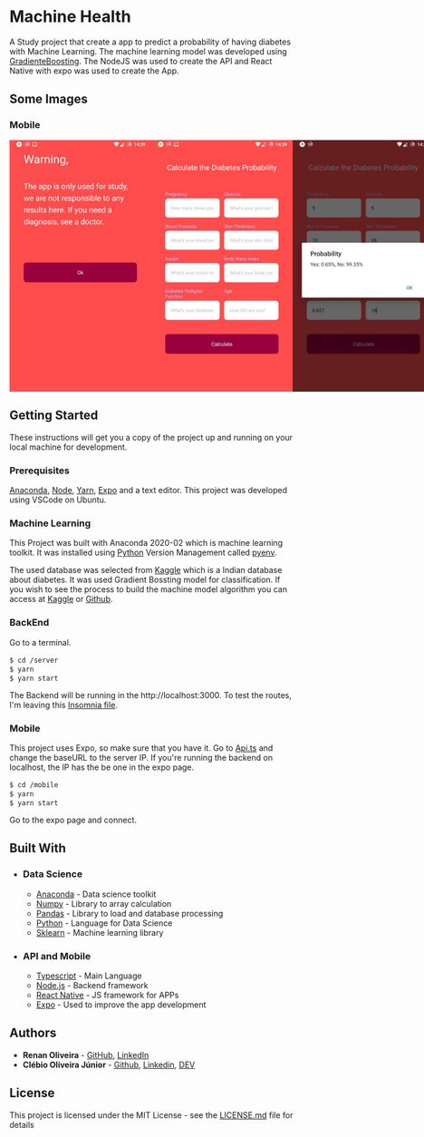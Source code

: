 # Machine Health
A Study project that create a app to predict a probability of having diabetes with Machine Learning. The machine learning model was developed using [GradienteBoosting](https://scikit-learn.org/stable/modules/generated/sklearn.ensemble.GradientBoostingClassifier.html). The NodeJS was used to create the API and React Native with expo was used to create the App.

## Some Images

### Mobile
<div align="center">
  <div style="display: flex; flex-direction: 'row'; align-items: 'center';">
    <img alt="initialPage" src="https://github.com/lmaoclost/Machine-Health/blob/master/.github/initialPage.jpg" width="250px">
    <img alt="diabetesForm" src="https://github.com/lmaoclost/Machine-Health/blob/master/.github/diabetesForm.jpg" width="250px">
    <img alt="diabetesResult" src="https://github.com/lmaoclost/Machine-Health/blob/master/.github/diabetesResult.jpg" width="250px">
  </div>
</div>

## Getting Started

These instructions will get you a copy of the project up and running on your local machine for development.

### Prerequisites

[Anaconda](https://www.anaconda.com/products/individual), [Node](https://nodejs.org/en/download/), [Yarn](https://classic.yarnpkg.com/en/docs/install#debian-stable), [Expo](https://docs.expo.io/get-started/installation/) and a text editor. This project was developed using VSCode on Ubuntu.

### Machine Learning
This Project was built with Anaconda 2020-02 which is machine learning toolkit. It was installed using [Python](https://www.python.org/) Version Management called [pyenv](https://github.com/pyenv/pyenv).

The used database was selected from [Kaggle](https://www.kaggle.com/uciml/pima-indians-diabetes-database) which is a Indian database about diabetes. It was used Gradient Bossting model for classification. If you wish to see the process to build the machine model algorithm you can access at [Kaggle](https://www.kaggle.com/juniorcl/diabetesclassification-tunedgradientboosting-90) or [Github](https://github.com/juniorcl/machinelearning-algorithm-studies/blob/master/SupervisedLearning/Classification/DiabetesPrediction-GradientBoostingClassifier.ipynb).



### BackEnd
Go to a terminal.
```
$ cd /server
$ yarn
$ yarn start
```

The Backend will be running in the http://localhost:3000. To test the routes, I'm leaving this [Insomnia file](Insomnia_2020-08-21.json).

### Mobile

This project uses Expo, so make sure that you have it. Go to [Api.ts](https://github.com/lmaoclost/Machine-Health/blob/master/mobile/src/services/api.ts) and change the baseURL to the server IP. If you're running the backend on localhost, the IP has the be one in the expo page.
```
$ cd /mobile
$ yarn
$ yarn start
```
Go to the expo page and connect.

## Built With

* ### Data Science
    * [Anaconda](https://www.anaconda.com/products/individual) - Data science toolkit
    * [Numpy](https://numpy.org/) - Library to array calculation
    * [Pandas](https://pandas.pydata.org/) - Library to load and database processing
    * [Python](https://www.python.org/) - Language for Data Science
    * [Sklearn](https://scikit-learn.org/stable/index.html) - Machine learning library

* ### API and Mobile
    * [Typescript](https://devdocs.io/typescript/) - Main Language
    * [Node.js](https://nodejs.org/en/) - Backend framework
    * [React Native](https://facebook.github.io/react-native/) - JS framework for APPs
    * [Expo](https://expo.io/) - Used to improve the app development

## Authors
* **Renan Oliveira** - [GitHub](https://github.com/lmaoclost), [LinkedIn](https://www.linkedin.com/in/renansmoliveira/)
* **Clébio Oliveira Júnior** - [Github](https://www.github.com/juniorcl), [Linkedin](https://www.linkedin.com/in/clebiojunior), [DEV](https://www.dev.to/juniorcl)

## License
This project is licensed under the MIT License - see the [LICENSE.md](LICENSE.md) file for details